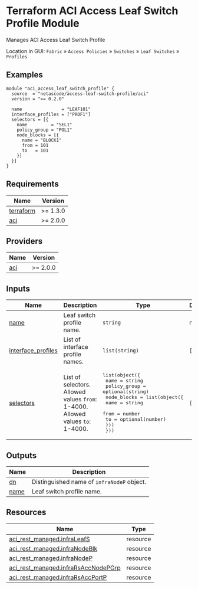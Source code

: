 <!-- BEGIN_TF_DOCS -->
# Terraform ACI Access Leaf Switch Profile Module

Manages ACI Access Leaf Switch Profile

Location in GUI:
`Fabric` » `Access Policies` » `Switches` » `Leaf Switches` » `Profiles`

## Examples

```hcl
module "aci_access_leaf_switch_profile" {
  source  = "netascode/access-leaf-switch-profile/aci"
  version = ">= 0.2.0"

  name               = "LEAF101"
  interface_profiles = ["PROF1"]
  selectors = [{
    name         = "SEL1"
    policy_group = "POL1"
    node_blocks = [{
      name = "BLOCK1"
      from = 101
      to   = 101
    }]
  }]
}
```

## Requirements

| Name | Version |
|------|---------|
| <a name="requirement_terraform"></a> [terraform](#requirement\_terraform) | >= 1.3.0 |
| <a name="requirement_aci"></a> [aci](#requirement\_aci) | >= 2.0.0 |

## Providers

| Name | Version |
|------|---------|
| <a name="provider_aci"></a> [aci](#provider\_aci) | >= 2.0.0 |

## Inputs

| Name | Description | Type | Default | Required |
|------|-------------|------|---------|:--------:|
| <a name="input_name"></a> [name](#input\_name) | Leaf switch profile name. | `string` | n/a | yes |
| <a name="input_interface_profiles"></a> [interface\_profiles](#input\_interface\_profiles) | List of interface profile names. | `list(string)` | `[]` | no |
| <a name="input_selectors"></a> [selectors](#input\_selectors) | List of selectors. Allowed values `from`: 1-4000. Allowed values `to`: 1-4000. | <pre>list(object({<br>    name         = string<br>    policy_group = optional(string)<br>    node_blocks = list(object({<br>      name = string<br>      from = number<br>      to   = optional(number)<br>    }))<br>  }))</pre> | `[]` | no |

## Outputs

| Name | Description |
|------|-------------|
| <a name="output_dn"></a> [dn](#output\_dn) | Distinguished name of `infraNodeP` object. |
| <a name="output_name"></a> [name](#output\_name) | Leaf switch profile name. |

## Resources

| Name | Type |
|------|------|
| [aci_rest_managed.infraLeafS](https://registry.terraform.io/providers/CiscoDevNet/aci/latest/docs/resources/rest_managed) | resource |
| [aci_rest_managed.infraNodeBlk](https://registry.terraform.io/providers/CiscoDevNet/aci/latest/docs/resources/rest_managed) | resource |
| [aci_rest_managed.infraNodeP](https://registry.terraform.io/providers/CiscoDevNet/aci/latest/docs/resources/rest_managed) | resource |
| [aci_rest_managed.infraRsAccNodePGrp](https://registry.terraform.io/providers/CiscoDevNet/aci/latest/docs/resources/rest_managed) | resource |
| [aci_rest_managed.infraRsAccPortP](https://registry.terraform.io/providers/CiscoDevNet/aci/latest/docs/resources/rest_managed) | resource |
<!-- END_TF_DOCS -->